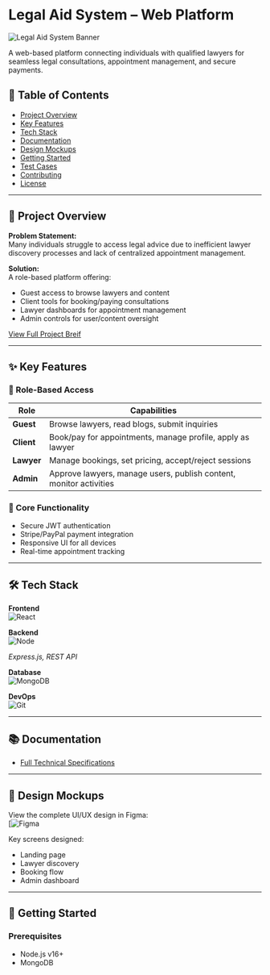 # Legal Aid System – Web Platform

![Legal Aid System Banner](https://via.placeholder.com/1200x400?text=Legal+Aid+System) <!-- Replace with actual banner image -->

A web-based platform connecting individuals with qualified lawyers for seamless legal consultations, appointment management, and secure payments.

## 📌 Table of Contents
- [Project Overview](#-project-overview)
- [Key Features](#-key-features)
- [Tech Stack](#-tech-stack)
- [Documentation](#-documentation)
- [Design Mockups](#-design-mockups)
- [Getting Started](#-getting-started)
- [Test Cases](#-test-cases)
- [Contributing](#-contributing)
- [License](#-license)

---

## 🌟 Project Overview
**Problem Statement:**  
Many individuals struggle to access legal advice due to inefficient lawyer discovery processes and lack of centralized appointment management.

**Solution:**  
A role-based platform offering:
- Guest access to browse lawyers and content
- Client tools for booking/paying consultations
- Lawyer dashboards for appointment management
- Admin controls for user/content oversight

[View Full Project Breif](https://drive.google.com/file/d/1TTrwBfN-up_c3B8AQEXn0HSZwLQjjlcY/view?usp=sharing)

---

## ✨ Key Features
### 👥 Role-Based Access
| Role        | Capabilities                                                                 |
|-------------|------------------------------------------------------------------------------|
| **Guest**   | Browse lawyers, read blogs, submit inquiries                                |
| **Client**  | Book/pay for appointments, manage profile, apply as lawyer                 |
| **Lawyer**  | Manage bookings, set pricing, accept/reject sessions                       |
| **Admin**   | Approve lawyers, manage users, publish content, monitor activities         |

### 🔧 Core Functionality
- Secure JWT authentication
- Stripe/PayPal payment integration
- Responsive UI for all devices
- Real-time appointment tracking

---

## 🛠 Tech Stack
**Frontend**  
![React](https://img.shields.io/badge/React-20232A?style=flat&logo=react) 


**Backend**  
![Node](https://img.shields.io/badge/Node.js-339933?style=flat&logo=nodedotjs) 

*Express.js, REST API*

**Database**  
![MongoDB](https://img.shields.io/badge/MongoDB-47A248?style=flat&logo=mongodb) 


**DevOps**  
![Git](https://img.shields.io/badge/Git-F05032?style=flat&logo=git) 


---

## 📚 Documentation
- [Full Technical Specifications](https://drive.google.com/file/d/16kNVgia864K9-65rnpGOTF5Vfk71dfYW/view?usp=sharing)


---

## 🎨 Design Mockups
View the complete UI/UX design in Figma:  
[![Figma](https://www.figma.com/design/mrP9Z8ItP3yFPXJ9GaMi3l/Untitled?node-id=0-1&t=k437oZXdqsuJvJ1Z-1) <!-- Replace with actual Figma link -->

Key screens designed:
- Landing page
- Lawyer discovery
- Booking flow
- Admin dashboard

---

## 🚀 Getting Started
### Prerequisites
- Node.js v16+ 
- MongoDB


